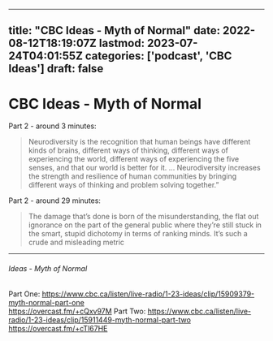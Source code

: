 
---
title: "CBC Ideas - Myth of Normal"
date: 2022-08-12T18:19:07Z
lastmod: 2023-07-24T04:01:55Z
categories: ['podcast', 'CBC Ideas']
draft: false
---


# CBC Ideas - Myth of Normal
Part 2 - around 3 minutes:

> Neurodiversity is the recognition that human beings have different kinds of brains, different ways of thinking, different ways of experiencing the world, different ways of experiencing the five senses,  and that our world is better for it. … Neurodiversity increases the strength and resilience of human communities by bringing different ways of thinking and problem solving together.”

Part 2 - around 29 minutes: 

> The damage that’s done is born of the misunderstanding, the flat out ignorance on the part of the general public where they’re still stuck in the smart, stupid dichotomy in terms of ranking minds. It’s such a crude and misleading metric

- - -
###### Ideas - Myth of Normal

Part One:
https://www.cbc.ca/listen/live-radio/1-23-ideas/clip/15909379-myth-normal-part-one  
https://overcast.fm/+cQxv97M
Part Two:
https://www.cbc.ca/listen/live-radio/1-23-ideas/clip/15911449-myth-normal-part-two  
https://overcast.fm/+cTl67HE

<!-- #public #podcast #CBC Ideas# -->

<!-- {BearID:94066AA5-38B8-40FA-B7CB-933A37B8E433-32977-000006C1D4EEC973} -->
